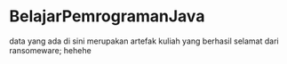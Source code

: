 # BelajarPemrogramanJava

data yang ada di sini merupakan artefak kuliah yang berhasil selamat dari ransomeware; hehehe

